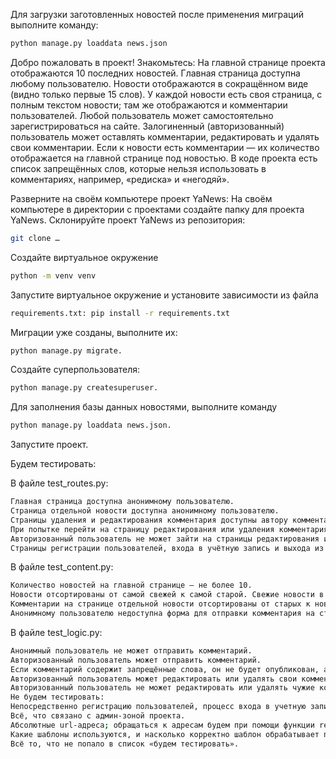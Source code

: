 Для загрузки заготовленных новостей после применения миграций выполните команду:
```bash
python manage.py loaddata news.json
```
Добро пожаловать в проект! Знакомьтесь:
На главной странице проекта отображаются 10 последних новостей. Главная страница доступна любому пользователю. Новости отображаются в сокращённом виде (видно только первые 15 слов).
У каждой новости есть своя страница, с полным текстом новости; там же отображаются и комментарии пользователей.
Любой пользователь может самостоятельно зарегистрироваться на сайте.
Залогиненный (авторизованный) пользователь может оставлять комментарии, редактировать и удалять свои комментарии.
Если к новости есть комментарии — их количество отображается на главной странице под новостью.
В коде проекта есть список запрещённых слов, которые нельзя использовать в комментариях, например, «редиска» и «негодяй».


Разверните на своём компьютере проект YaNews:
На своём компьютере в директории с проектами создайте папку для проекта YaNews.
Склонируйте проект YaNews из репозитория: 
```bash
git clone …
```
Создайте виртуальное окружение  
```bash 
python -m venv venv
```
Запустите виртуальное окружение и установите зависимости из файла
```bash 
requirements.txt: pip install -r requirements.txt
```
Миграции уже созданы, выполните их: 
```bash 
python manage.py migrate.
```
Cоздайте суперпользователя: 
```bash 
python manage.py createsuperuser.
```
Для заполнения базы данных новостями, выполните команду 
```bash 
python manage.py loaddata news.json.
```
Запустите проект.


Будем тестировать:

В файле test_routes.py:
```bash 
Главная страница доступна анонимному пользователю.
Страница отдельной новости доступна анонимному пользователю.
Страницы удаления и редактирования комментария доступны автору комментария.
При попытке перейти на страницу редактирования или удаления комментария анонимный пользователь перенаправляется на страницу авторизации.
Авторизованный пользователь не может зайти на страницы редактирования или удаления чужих комментариев (возвращается ошибка 404).
Страницы регистрации пользователей, входа в учётную запись и выхода из неё доступны анонимным пользователям.
```
В файле test_content.py:
```bash 
Количество новостей на главной странице — не более 10.
Новости отсортированы от самой свежей к самой старой. Свежие новости в начале списка.
Комментарии на странице отдельной новости отсортированы от старых к новым: старые в начале списка, новые — в конце.
Анонимному пользователю недоступна форма для отправки комментария на странице отдельной новости, а авторизованному доступна.
```
В файле test_logic.py:
```bash 
Анонимный пользователь не может отправить комментарий.
Авторизованный пользователь может отправить комментарий.
Если комментарий содержит запрещённые слова, он не будет опубликован, а форма вернёт ошибку.
Авторизованный пользователь может редактировать или удалять свои комментарии.
Авторизованный пользователь не может редактировать или удалять чужие комментарии.
Не будем тестировать:
Непосредственно регистрацию пользователей, процесс входа в учетную запись и выхода из неё.
Всё, что связано с админ-зоной проекта.
Абсолютные url-адреса; обращаться к адресам будем при помощи функции reverse('name').
Какие шаблоны используются, и насколько корректно шаблон обрабатывает полученную от Django информацию. Например, если в шаблон передается список объектов, мы будем считать, что они выводятся все, а их сортировка не меняется.
Всё то, что не попало в список «будем тестировать».
```
